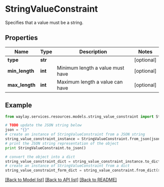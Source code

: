 # StringValueConstraint

Specifies that a value must be a string.

## Properties

Name | Type | Description | Notes
------------ | ------------- | ------------- | -------------
**type** | **str** |  | [optional] 
**min_length** | **int** | Minimum length a value must have | [optional] 
**max_length** | **int** | Maximum length a value can have | [optional] 

## Example

```python
from waylay.services.resources.models.string_value_constraint import StringValueConstraint

# TODO update the JSON string below
json = "{}"
# create an instance of StringValueConstraint from a JSON string
string_value_constraint_instance = StringValueConstraint.from_json(json)
# print the JSON string representation of the object
print StringValueConstraint.to_json()

# convert the object into a dict
string_value_constraint_dict = string_value_constraint_instance.to_dict()
# create an instance of StringValueConstraint from a dict
string_value_constraint_form_dict = string_value_constraint.from_dict(string_value_constraint_dict)
```
[[Back to Model list]](../README.md#documentation-for-models) [[Back to API list]](../README.md#documentation-for-api-endpoints) [[Back to README]](../README.md)


